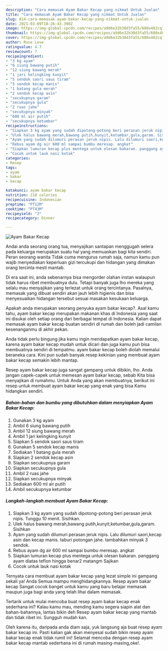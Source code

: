 ```yaml
---
description: "Cara memasak Ayam Bakar Kecap yang nikmat Untuk Jualan"
title: "Cara memasak Ayam Bakar Kecap yang nikmat Untuk Jualan"
slug: 814-cara-memasak-ayam-bakar-kecap-yang-nikmat-untuk-jualan
date: 2021-03-09T18:26:43.390Z
image: https://img-global.cpcdn.com/recipes/a9d6e32b38d3fa55/680x482cq70/ayam-bakar-kecap-foto-resep-utama.jpg
thumbnail: https://img-global.cpcdn.com/recipes/a9d6e32b38d3fa55/680x482cq70/ayam-bakar-kecap-foto-resep-utama.jpg
cover: https://img-global.cpcdn.com/recipes/a9d6e32b38d3fa55/680x482cq70/ayam-bakar-kecap-foto-resep-utama.jpg
author: Rose Love
ratingvalue: 4.7
reviewcount: 7
recipeingredient:
- "3 kg ayam"
- "6 siung bawang putih"
- "12 siung bawang merah"
- "1 jari kelingking kunyit"
- "5 sendok saori saus tiram"
- "5 sendok kecap manis"
- "1 batang gula merah"
- "2 sendok kecap asin"
- "secukupnya garam"
- "secukupnya gula"
- "2 ruas jahe"
- "secukupnya minyak"
- "600 ml air putih"
- "secukupnya ketumbar"
recipeinstructions:
- "Siapkan 3 kg ayam yang sudah dipotong-potong beri perasan jeruk nipis. Tunggu 10 menit. Sisihkan."
- "Ulek halus bawang merah,bawang putih,kunyit,ketumbar,gula,garam. Sisihkan"
- "Ayam yang sudah dilumuri perasan jeruk nipis. Lalu dilumuri saori,kecap asin dan kecap manis. taburi potongan jahe. tambahkan minyak 3 sendok."
- "Rebus ayam dg air 600 ml sampai bumbu meresap. angkat"
- "Siapkan lumuran kecap plus mentega untuk olesan bakaran. panggang ayam diatas teflon hingga benar2 matangm Sajikan"
- "Cocok untuk lauk nasi kotak"
categories:
- Resep
tags:
- ayam
- bakar
- kecap

katakunci: ayam bakar kecap 
nutrition: 218 calories
recipecuisine: Indonesian
preptime: "PT12M"
cooktime: "PT43M"
recipeyield: "3"
recipecategory: Dinner

---
```



![Ayam Bakar Kecap](https://img-global.cpcdn.com/recipes/a9d6e32b38d3fa55/680x482cq70/ayam-bakar-kecap-foto-resep-utama.jpg)

Andai anda seorang orang tua, menyajikan santapan menggugah selera pada keluarga merupakan suatu hal yang memuaskan bagi kita sendiri. Peran seorang  wanita Tidak cuma mengurus rumah saja, namun kamu pun wajib menyediakan keperluan gizi tercukupi dan hidangan yang dimakan orang tercinta mesti mantab.

Di era  saat ini, anda sebenarnya bisa mengorder olahan instan walaupun tidak harus ribet membuatnya dulu. Tetapi banyak juga lho mereka yang selalu mau menyajikan yang terlezat untuk orang tercintanya. Pasalnya, memasak yang dibuat sendiri akan jauh lebih higienis dan bisa menyesuaikan hidangan tersebut sesuai masakan kesukaan keluarga. 



Apakah anda merupakan seorang penyuka ayam bakar kecap?. Asal kamu tahu, ayam bakar kecap merupakan makanan khas di Indonesia yang saat ini disukai oleh setiap orang dari berbagai tempat di Indonesia. Kalian dapat memasak ayam bakar kecap buatan sendiri di rumah dan boleh jadi camilan kesenanganmu di akhir pekan.

Anda tidak perlu bingung jika kamu ingin mendapatkan ayam bakar kecap, karena ayam bakar kecap mudah untuk dicari dan juga kamu pun bisa membuatnya sendiri di tempatmu. ayam bakar kecap boleh diolah memalui beraneka cara. Kini pun sudah banyak resep kekinian yang membuat ayam bakar kecap semakin lebih mantap.

Resep ayam bakar kecap juga sangat gampang untuk dibikin, lho. Anda jangan capek-capek untuk memesan ayam bakar kecap, sebab Kita bisa menyajikan di rumahmu. Untuk Anda yang akan membuatnya, berikut ini resep untuk membuat ayam bakar kecap yang enak yang bisa Kamu hidangkan sendiri.

<!--inarticleads1-->

##### Bahan-bahan dan bumbu yang dibutuhkan dalam menyiapkan Ayam Bakar Kecap:

1. Gunakan 3 kg ayam
1. Ambil 6 siung bawang putih
1. Ambil 12 siung bawang merah
1. Ambil 1 jari kelingking kunyit
1. Siapkan 5 sendok saori saus tiram
1. Gunakan 5 sendok kecap manis
1. Sediakan 1 batang gula merah
1. Siapkan 2 sendok kecap asin
1. Siapkan secukupnya garam
1. Siapkan secukupnya gula
1. Ambil 2 ruas jahe
1. Siapkan secukupnya minyak
1. Sediakan 600 ml air putih
1. Ambil secukupnya ketumbar




<!--inarticleads2-->

##### Langkah-langkah membuat Ayam Bakar Kecap:

1. Siapkan 3 kg ayam yang sudah dipotong-potong beri perasan jeruk nipis. Tunggu 10 menit. Sisihkan.
1. Ulek halus bawang merah,bawang putih,kunyit,ketumbar,gula,garam. Sisihkan
1. Ayam yang sudah dilumuri perasan jeruk nipis. Lalu dilumuri saori,kecap asin dan kecap manis. taburi potongan jahe. tambahkan minyak 3 sendok.
1. Rebus ayam dg air 600 ml sampai bumbu meresap. angkat
1. Siapkan lumuran kecap plus mentega untuk olesan bakaran. panggang ayam diatas teflon hingga benar2 matangm Sajikan
1. Cocok untuk lauk nasi kotak




Ternyata cara membuat ayam bakar kecap yang lezat simple ini gampang sekali ya! Anda Semua mampu menghidangkannya. Resep ayam bakar kecap Sangat cocok banget untuk kamu yang baru belajar memasak maupun juga bagi anda yang telah lihai dalam memasak.

Tertarik untuk mulai mencoba buat resep ayam bakar kecap enak sederhana ini? Kalau kamu mau, mending kamu segera siapin alat dan bahan-bahannya, lantas bikin deh Resep ayam bakar kecap yang mantab dan tidak ribet ini. Sungguh mudah kan. 

Oleh karena itu, daripada anda diam saja, yuk langsung aja buat resep ayam bakar kecap ini. Pasti kalian gak akan menyesal sudah bikin resep ayam bakar kecap enak tidak rumit ini! Selamat mencoba dengan resep ayam bakar kecap mantab sederhana ini di rumah masing-masing,oke!.

